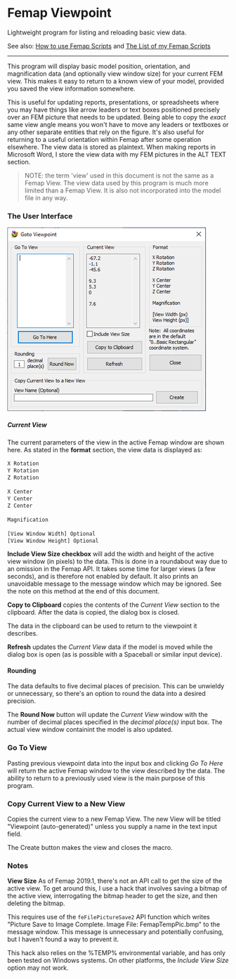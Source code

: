 # Femap Viewpoint
Lightweight program for listing and reloading basic view data.

See also: [How to use Femap Scripts](https://github.com/aaronjasso/How_to_use_Femap_Scripts) and [The List of my Femap Scripts](https://github.com/aaronjasso/My-Femap-Scripts)

---

This program will display basic model position, orientation, and magnification data (and optionally view window size) for your current FEM view. This makes it easy to return to a known view of your model, provided you saved the view information somewhere.

This is useful for updating reports, presentations, or spreadsheets where you may have things like arrow leaders or text boxes positioned precisely over an FEM picture that needs to be updated. Being able to copy the _exact_ same view angle means you won't have to move any leaders or textboxes or any other separate entities that rely on the figure. It's also useful for returning to a useful orientation within Femap after some operation elsewhere. The view data is stored as plaintext. When making reports in Microsoft Word, I store the view data with my FEM pictures in the ALT TEXT section.

>NOTE: the term 'view' used in this document is not the same as a Femap View. The view data used by this program is much more limited than a Femap View. It is also not incorporated into the model file in any way.

### The User Interface
![Viewpoint](images/viewpoint4.png)

##### Current View
 The current parameters of the view in the active Femap window are shown here. As stated in the **format** section, the view data is displayed as:
 ```
 X Rotation
 Y Rotation
 Z Rotation
 
 X Center
 Y Center
 Z Center
 
 Magnification
 
 [View Window Width] Optional
 [View Window Height] Optional
 ```
 
**Include View Size checkbox** will add the width and height of the active view window (in pixels) to the data. This is done in a roundabout way due to an omission in the Femap API. It takes some time for larger views (a few seconds), and is therefore not enabled by default. It also prints an unavoidable message to the message window which may be ignored. See the note on this method at the end of this document.

**Copy to Clipboard** copies the contents of the _Current View_ section to the clipboard. After the data is copied, the dialog box is closed.

The data in the clipboard can be used to return to the viewpoint it describes.

**Refresh** updates the _Current View_ data if the model is moved while the dialog box is open (as is possible with a Spaceball or similar input device).

#### Rounding
The data defaults to five decimal places of precision. This can be unwieldy or unnecessary, so there's an option to round the data into a desired precision.

The **Round Now** button will update the _Current View_ window with the number of decimal places specified in the _decimal place(s)_ input box. The actual view window containint the model is also updated.

### Go To View
Pasting previous viewpoint data into the input box and clicking _Go To Here_ will return the active Femap window to the view described by the data. The ability to return to a previously used view is the main purpose of this program.

### Copy Current View to a New View
Copies the current view to a new Femap View. The new View will be titled "Viewpoint (auto-generated)" unless you supply a name in the text input field.

The Create button makes the view and closes the macro.

### Notes

**View Size**
As of Femap 2019.1, there's not an API call to get the size of the active view. To get around this, I use a hack that involves saving a bitmap of the active view, interrogating the bitmap header to get the size, and then deleting the bitmap.

This requires use of the `feFilePictureSave2` API function which writes "Picture Save to Image Complete.  Image File: FemapTempPic.bmp" to the message window. This message is unnecessary and potentially confusing, but I haven't found a way to prevent it.

This hack also relies on the %TEMP% environmental variable, and has only been tested on Windows systems. On other platforms, the _Include View Size_ option may not work.
